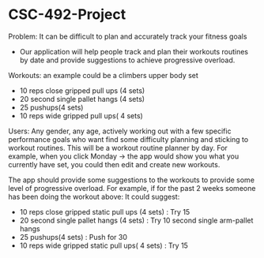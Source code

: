# CSC-492-Project
Problem: It can be difficult to plan and accurately track your fitness goals
-	Our application will help people track and plan their workouts routines by date and provide suggestions to achieve progressive overload.


Workouts: an example could be a climbers upper body set
-	10 reps close gripped pull ups (4 sets)
-	20 second single pallet hangs (4 sets)
-	25 pushups(4 sets)
-	10 reps wide gripped pull ups( 4 sets)


Users: Any gender, any age, actively working out with a few specific performance goals who want find some difficulty planning and sticking to workout routines.
This will be a workout routine planner by day. For example, when you click Monday -> the app would show you what you currently have set, you could then edit and create new workouts.


The app should provide some suggestions to the workouts to provide some level of progressive overload. For example, if for the past 2 weeks someone has been doing  the workout above:
It could suggest:
-	10 reps close gripped static pull ups (4 sets) : Try 15 
-	20 second single pallet hangs (4 sets) : Try 10 second single arm-pallet hangs
-	25 pushups(4 sets) : Push for 30
-	10 reps wide gripped static pull ups( 4 sets) : Try 15
